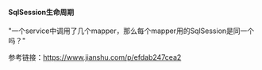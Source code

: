 #### SqlSession生命周期

"一个service中调用了几个mapper，那么每个mapper用的SqlSession是同一个吗？"

参考链接：https://www.jianshu.com/p/efdab247cea2

